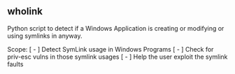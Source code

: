 ## wholink

Python script to detect if a Windows Application is creating or modifying or using symlinks in anyway.

Scope:
[ - ] Detect SymLink usage in Windows Programs
[ - ] Check for priv-esc vulns in those symlink usages
[ - ] Help the user exploit the symlink faults
